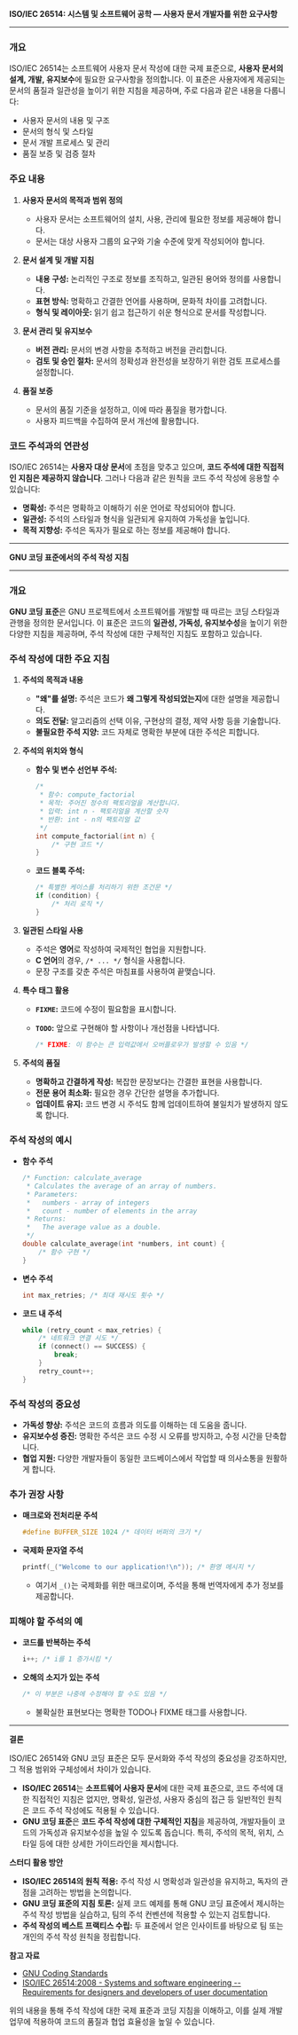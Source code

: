 **ISO/IEC 26514: 시스템 및 소프트웨어 공학 — 사용자 문서 개발자를 위한 요구사항**

---

### **개요**

ISO/IEC 26514는 소프트웨어 사용자 문서 작성에 대한 국제 표준으로, **사용자 문서의 설계, 개발, 유지보수**에 필요한 요구사항을 정의합니다. 이 표준은 사용자에게 제공되는 문서의 품질과 일관성을 높이기 위한 지침을 제공하며, 주로 다음과 같은 내용을 다룹니다:

- 사용자 문서의 내용 및 구조
- 문서의 형식 및 스타일
- 문서 개발 프로세스 및 관리
- 품질 보증 및 검증 절차

### **주요 내용**

1. **사용자 문서의 목적과 범위 정의**

   - 사용자 문서는 소프트웨어의 설치, 사용, 관리에 필요한 정보를 제공해야 합니다.
   - 문서는 대상 사용자 그룹의 요구와 기술 수준에 맞게 작성되어야 합니다.

2. **문서 설계 및 개발 지침**

   - **내용 구성:** 논리적인 구조로 정보를 조직하고, 일관된 용어와 정의를 사용합니다.
   - **표현 방식:** 명확하고 간결한 언어를 사용하며, 문화적 차이를 고려합니다.
   - **형식 및 레이아웃:** 읽기 쉽고 접근하기 쉬운 형식으로 문서를 작성합니다.

3. **문서 관리 및 유지보수**

   - **버전 관리:** 문서의 변경 사항을 추적하고 버전을 관리합니다.
   - **검토 및 승인 절차:** 문서의 정확성과 완전성을 보장하기 위한 검토 프로세스를 설정합니다.

4. **품질 보증**

   - 문서의 품질 기준을 설정하고, 이에 따라 품질을 평가합니다.
   - 사용자 피드백을 수집하여 문서 개선에 활용합니다.

### **코드 주석과의 연관성**

ISO/IEC 26514는 **사용자 대상 문서**에 초점을 맞추고 있으며, **코드 주석에 대한 직접적인 지침은 제공하지 않습니다**. 그러나 다음과 같은 원칙을 코드 주석 작성에 응용할 수 있습니다:

- **명확성:** 주석은 명확하고 이해하기 쉬운 언어로 작성되어야 합니다.
- **일관성:** 주석의 스타일과 형식을 일관되게 유지하여 가독성을 높입니다.
- **목적 지향성:** 주석은 독자가 필요로 하는 정보를 제공해야 합니다.

---

**GNU 코딩 표준에서의 주석 작성 지침**

---

### **개요**

**GNU 코딩 표준**은 GNU 프로젝트에서 소프트웨어를 개발할 때 따르는 코딩 스타일과 관행을 정의한 문서입니다. 이 표준은 코드의 **일관성, 가독성, 유지보수성**을 높이기 위한 다양한 지침을 제공하며, 주석 작성에 대한 구체적인 지침도 포함하고 있습니다.

### **주석 작성에 대한 주요 지침**

1. **주석의 목적과 내용**

   - **"왜"를 설명:** 주석은 코드가 **왜 그렇게 작성되었는지**에 대한 설명을 제공합니다.
   - **의도 전달:** 알고리즘의 선택 이유, 구현상의 결정, 제약 사항 등을 기술합니다.
   - **불필요한 주석 지양:** 코드 자체로 명확한 부분에 대한 주석은 피합니다.

2. **주석의 위치와 형식**

   - **함수 및 변수 선언부 주석:**

     ```c
     /* 
      * 함수: compute_factorial
      * 목적: 주어진 정수의 팩토리얼을 계산합니다.
      * 입력: int n - 팩토리얼을 계산할 숫자
      * 반환: int - n의 팩토리얼 값
      */
     int compute_factorial(int n) {
         /* 구현 코드 */
     }
     ```

   - **코드 블록 주석:**

     ```c
     /* 특별한 케이스를 처리하기 위한 조건문 */
     if (condition) {
         /* 처리 로직 */
     }
     ```

3. **일관된 스타일 사용**

   - 주석은 **영어**로 작성하여 국제적인 협업을 지원합니다.
   - **C 언어**의 경우, `/* ... */` 형식을 사용합니다.
   - 문장 구조를 갖춘 주석은 마침표를 사용하여 끝맺습니다.

4. **특수 태그 활용**

   - **`FIXME`:** 코드에 수정이 필요함을 표시합니다.
   - **`TODO`:** 앞으로 구현해야 할 사항이나 개선점을 나타냅니다.

     ```c
     /* FIXME: 이 함수는 큰 입력값에서 오버플로우가 발생할 수 있음 */
     ```

5. **주석의 품질**

   - **명확하고 간결하게 작성:** 복잡한 문장보다는 간결한 표현을 사용합니다.
   - **전문 용어 최소화:** 필요한 경우 간단한 설명을 추가합니다.
   - **업데이트 유지:** 코드 변경 시 주석도 함께 업데이트하여 불일치가 발생하지 않도록 합니다.

### **주석 작성의 예시**

- **함수 주석**

  ```c
  /* Function: calculate_average
   * Calculates the average of an array of numbers.
   * Parameters:
   *   numbers - array of integers
   *   count - number of elements in the array
   * Returns:
   *   The average value as a double.
   */
  double calculate_average(int *numbers, int count) {
      /* 함수 구현 */
  }
  ```

- **변수 주석**

  ```c
  int max_retries; /* 최대 재시도 횟수 */
  ```

- **코드 내 주석**

  ```c
  while (retry_count < max_retries) {
      /* 네트워크 연결 시도 */
      if (connect() == SUCCESS) {
          break;
      }
      retry_count++;
  }
  ```

### **주석 작성의 중요성**

- **가독성 향상:** 주석은 코드의 흐름과 의도를 이해하는 데 도움을 줍니다.
- **유지보수성 증진:** 명확한 주석은 코드 수정 시 오류를 방지하고, 수정 시간을 단축합니다.
- **협업 지원:** 다양한 개발자들이 동일한 코드베이스에서 작업할 때 의사소통을 원활하게 합니다.

### **추가 권장 사항**

- **매크로와 전처리문 주석**

  ```c
  #define BUFFER_SIZE 1024 /* 데이터 버퍼의 크기 */
  ```

- **국제화 문자열 주석**

  ```c
  printf(_("Welcome to our application!\n")); /* 환영 메시지 */
  ```

  - 여기서 `_()`는 국제화를 위한 매크로이며, 주석을 통해 번역자에게 추가 정보를 제공합니다.

### **피해야 할 주석의 예**

- **코드를 반복하는 주석**

  ```c
  i++; /* i를 1 증가시킴 */
  ```

- **오해의 소지가 있는 주석**

  ```c
  /* 이 부분은 나중에 수정해야 할 수도 있음 */
  ```

  - 불확실한 표현보다는 명확한 TODO나 FIXME 태그를 사용합니다.

---

**결론**

ISO/IEC 26514와 GNU 코딩 표준은 모두 문서화와 주석 작성의 중요성을 강조하지만, 그 적용 범위와 구체성에서 차이가 있습니다.

- **ISO/IEC 26514**는 **소프트웨어 사용자 문서**에 대한 국제 표준으로, 코드 주석에 대한 직접적인 지침은 없지만, 명확성, 일관성, 사용자 중심의 접근 등 일반적인 원칙은 코드 주석 작성에도 적용될 수 있습니다.
- **GNU 코딩 표준**은 **코드 주석 작성에 대한 구체적인 지침**을 제공하여, 개발자들이 코드의 가독성과 유지보수성을 높일 수 있도록 돕습니다. 특히, 주석의 목적, 위치, 스타일 등에 대한 상세한 가이드라인을 제시합니다.

**스터디 활용 방안**

- **ISO/IEC 26514의 원칙 적용:** 주석 작성 시 명확성과 일관성을 유지하고, 독자의 관점을 고려하는 방법을 논의합니다.
- **GNU 코딩 표준의 지침 토론:** 실제 코드 예제를 통해 GNU 코딩 표준에서 제시하는 주석 작성 방법을 실습하고, 팀의 주석 컨벤션에 적용할 수 있는지 검토합니다.
- **주석 작성의 베스트 프랙티스 수립:** 두 표준에서 얻은 인사이트를 바탕으로 팀 또는 개인의 주석 작성 원칙을 정립합니다.

**참고 자료**

- [GNU Coding Standards](https://www.gnu.org/prep/standards/)
- [ISO/IEC 26514:2008 - Systems and software engineering -- Requirements for designers and developers of user documentation](https://www.iso.org/standard/43073.html)

위의 내용을 통해 주석 작성에 대한 국제 표준과 코딩 지침을 이해하고, 이를 실제 개발 업무에 적용하여 코드의 품질과 협업 효율성을 높일 수 있습니다.